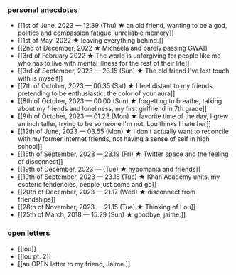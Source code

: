 ### personal anecdotes
- [[1st of June, 2023 — 12.39 (Thu) ★ an old friend, wanting to be a god, politics and compassion fatigue, unreliable memory]]
- [[1st of May, 2022 ★ leaving everything behind.]]
- [[2nd of December, 2022 ★ Michaela and barely passing GWA]]
- [[3rd of February 2022 ★ The world is unforgiving for people like me who has to live with mental illness for the rest of their life]]
- [[3rd of September, 2023 — 23.15 (Sun) ★ The old friend I've lost touch with is myself]]
- [[7th of October, 2023 — 00.35 (Sat) ★ I feel distant to my friends, pretending to be enthusiastic, the color of your aura]]
- [[8th of October, 2023 — 00.00 (Sun) ★ forgetting to breathe, talking about my friends and loneliness, my first girlfriend in 7th grade]]
- [[9th of October, 2023 — 01.23 (Mon) ★ favorite time of the day, I grew an inch taller, trying to be someone I'm not, Lou thinks I hate her]]
- [[12th of June, 2023 — 03.55 (Mon) ★ I don't actually want to reconcile with my former internet friends, not having a sense of self in high school]]
- [[15th of September, 2023 — 23.19 (Fri) ★ Twitter space and the feeling of disconnect]]
- [[19th of December, 2023 — (Tue) ★ hypomania and friends]]
- [[19th of September, 2023 — 23.18 (Tue) ★ Khan Academy units, my esoteric tendencies, people just come and go]]
- [[20th of December, 2023 — 21.17 (Wed) ★ disconnect from friendships]]
- [[28th of November, 2023 — 21.15 (Tue) ★ Thinking of Lou]] 
- [[25th of March, 2018 — 15.29 (Sun) ★ goodbye, jaime.]]
### open letters
- [[lou]]
- [[lou pt. 2]]
- [[an OPEN letter to my friend, Jaime.]]